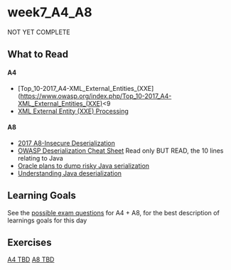 # week7_A4_A8
NOT YET COMPLETE

## What to Read

#### A4
- [Top_10-2017_A4-XML_External_Entities_(XXE](https://www.owasp.org/index.php/Top_10-2017_A4-XML_External_Entities_(XXE)<9
- [XML External Entity (XXE) Processing](https://www.owasp.org/index.php/XML_External_Entity_(XXE)_Processing)

#### A8
- [2017 A8-Insecure Deserialization](https://www.owasp.org/index.php/Top_10-2017_A8-Insecure_Deserialization)
- [OWASP Deserialization Cheat Sheet](https://www.owasp.org/index.php/Deserialization_Cheat_Sheet) Read only BUT READ, the 10 lines relating to Java
- [Oracle plans to dump risky Java serialization](https://www.infoworld.com/article/3275924/java/oracle-plans-to-dump-risky-java-serialization.html)
- [Understanding Java deserialization](https://nytrosecurity.com/2018/05/30/understanding-java-deserialization/)


## Learning Goals
See the [possible exam questions](https://docs.google.com/document/d/1NmH7nUBH7gUeRFMmRd9lciD6uQMIfkw3Om3DrKcjR0k/edit?usp=sharing) for A4 + A8, for the best description of learnings goals for this day

## Exercises
[A4 TBD](#)
[A8 TBD](#)


